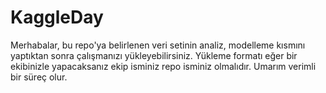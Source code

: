 # KaggleDay

Merhabalar, bu repo'ya belirlenen veri setinin analiz, modelleme kısmını yaptıktan sonra çalışmanızı yükleyebilirsiniz. Yükleme formatı eğer bir ekibinizle yapacaksanız ekip isminiz repo isminiz olmalıdır. Umarım verimli bir süreç olur. 
